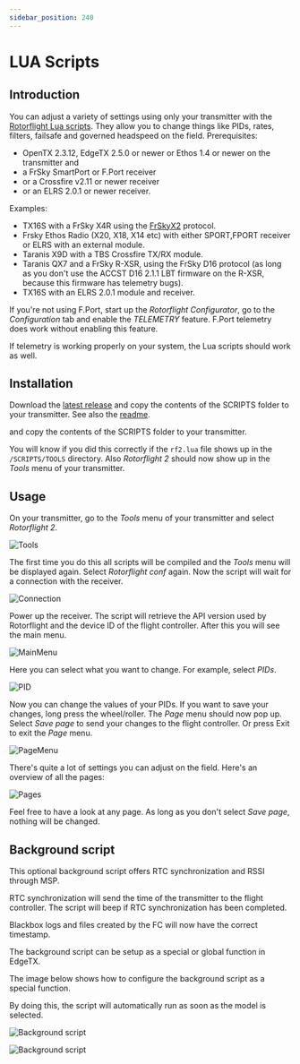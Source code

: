 ```yaml
---
sidebar_position: 240
---
```


# LUA Scripts

## Introduction

You can adjust a variety of settings using only your transmitter with the [Rotorflight Lua scripts](https://github.com/rotorflight/rotorflight-lua-scripts). They allow you to change things like PIDs, rates, filters, failsafe and governed headspeed on the field. Prerequisites:

* OpenTX 2.3.12, EdgeTX 2.5.0 or newer or Ethos 1.4 or newer on the transmitter and
* a FrSky SmartPort or F.Port receiver
* or a Crossfire v2.11 or newer receiver
* or an ELRS 2.0.1 or newer receiver.

Examples:

* TX16S with a FrSky X4R using the [FrSkyX2](https://github.com/pascallanger/DIY-Multiprotocol-TX-Module/blob/master/Protocols_Details.md#frskyx2---64) protocol.
* Frsky Ethos Radio (X20, X18, X14 etc) with either SPORT,FPORT receiver or ELRS with an external module.
* Taranis X9D with a TBS Crossfire TX/RX module.
* Taranis QX7 and a FrSky R-XSR, using the FrSky D16 protocol (as long as you don't use the ACCST D16 2.1.1 LBT firmware on the R-XSR, because this firmware has telemetry bugs).
* TX16S with an ELRS 2.0.1 module and receiver.

If you're not using F.Port, start up the _Rotorflight Configurator_, go to the _Configuration_ tab and enable the _TELEMETRY_ feature. F.Port telemetry does work without enabling this feature.

If telemetry is working properly on your system, the Lua scripts should work as well.

## Installation

Download the [latest release](https://github.com/rotorflight/rotorflight-lua-scripts/releases) and copy the contents of the SCRIPTS folder to your transmitter. See also the [readme](https://github.com/rotorflight/rotorflight-lua-scripts#installing).

and copy the contents of the SCRIPTS folder to your transmitter.

You will know if you did this correctly if the `rf2.lua` file shows up in the `/SCRIPTS/TOOLS` directory. Also *Rotorflight 2* should now show up in the *Tools* menu of your transmitter.

## Usage

On your transmitter, go to the _Tools_ menu of your transmitter and select _Rotorflight 2_.

![Tools](./img/lua-tools.png)

The first time you do this all scripts will be compiled and the _Tools_ menu will be displayed again. Select _Rotorflight conf_ again. Now the script will wait for a connection with the receiver.

![Connection](./img/lua-connection.png)

Power up the receiver. The script will retrieve the API version used by Rotorflight and the device ID of the flight controller. After this you will see the main menu.

![MainMenu](./img/lua-main.png)

Here you can select what you want to change. For example, select _PIDs_.

![PID](./img/lua-profile-pid.png)

Now you can change the values of your PIDs. If you want to save your changes, long press the wheel/roller. The _Page_ menu should now pop up. Select _Save page_ to send your changes to the flight controller. Or press Exit to exit the _Page_ menu.

![PageMenu](./img/lua-save.png)

There's quite a lot of settings you can adjust on the field. Here's an overview of all the pages:

![Pages](./img/lua-pages.png)

Feel free to have a look at any page. As long as you don't select _Save page_, nothing will be changed.

## Background script

This optional background script offers RTC synchronization and RSSI through MSP.

RTC synchronization will send the time of the transmitter to the flight controller. The script will beep if RTC synchronization has been completed.

Blackbox logs and files created by the FC will now have the correct timestamp.

The background script can be setup as a special or global function in EdgeTX. 

The image below shows how to configure the background script as a special function.

By doing this, the script will automatically run as soon as the model is selected.

![Background script](./img/lua-bg-script-setup-1.png)

![Background script](./img/lua-bg-script-setup-2.png)
